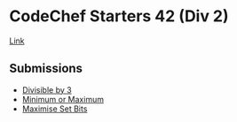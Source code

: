 # CodeChef Starters 42 (Div 2)
[Link](https://www.codechef.com/START42B?order=desc&sortBy=successful_submissions)

## Submissions
* [Divisible by 3](https://www.codechef.com/viewsolution/66308265)
* [Minimum or Maximum](https://www.codechef.com/viewsolution/66321249)
* [Maximise Set Bits](https://www.codechef.com/viewsolution/66419443)
